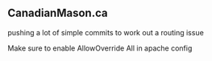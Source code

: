 <h2>CanadianMason.ca</h2>
pushing a lot of simple commits to work out a routing issue

<p>Make sure to enable AllowOverride All in apache config</p>
